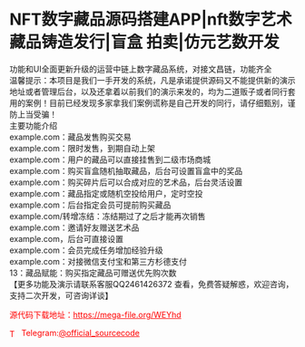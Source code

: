 # NFT数字藏品源码搭建APP|nft数字艺术藏品铸造发行|盲盒 拍卖|仿元艺数开发

功能和UI全面更新升级的运营中链上数字藏品系统，对接文昌链，功能齐全<br>温馨提示：本项目是我们一手开发的系统，凡是承诺提供源码又不能提供新的演示地址或者管理后台，以及还拿着以前我们的演示来发的，均为二道贩子或者同行套用的案例！目前已经发现多家拿我们案例谎称是自己开发的同行，请仔细甄别，谨防上当受骗！<br>主要功能介绍<br>example.com：藏品发售购买交易<br>example.com：限时发售，到期自动上架<br>example.com：用户的藏品可以直接挂售到二级市场商城<br>example.com：购买盲盒随机抽取藏品，后台可设置盲盒中的奖品<br>example.com：购买碎片后可以合成对应的艺术品，后台灵活设置<br>example.com：藏品指定或随机空投给用户，定时空投<br>example.com：后台指定会员可提前购买藏品<br>example.com/转增冻结：冻结期过了之后才能再次销售<br>example.com：邀请好友赠送艺术品<br>example.com，后台可直接设置<br>example.com：会员完成任务增加经验升级<br>example.com：对接微信支付宝和第三方杉德支付<br>13：藏品赋能：购买指定藏品可赠送优先购次数<br>【更多功能及演示请联系客服QQ2461426372 查看，免费答疑解惑，欢迎咨询，支持二次开发，可咨询详谈】<br>


<p style="color: red;">源代码下载地址：<a href="https://mega-file.org/WEYhd" style="color: red;">https://mega-file.org/WEYhd</a></p><p style="color: red;"><img src="https://cdn-icons-png.flaticon.com/512/2111/2111646.png" alt="Telegram Icon" style="width: 16px; vertical-align: middle; margin-right: 5px;">Telegram:<a href="https://t.me/official_sourcecode" style="color: red;">@official_sourcecode</a></p>